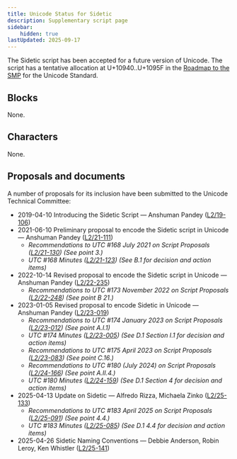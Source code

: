 ```yaml
---
title: Unicode Status for Sidetic
description: Supplementary script page
sidebar:
    hidden: true
lastUpdated: 2025-09-17
---
```


The Sidetic script has been accepted for a future version of Unicode. The script has a tentative allocation at U+10940..U+1095F in the [Roadmap to the SMP](http://www.unicode.org/roadmaps/smp/) for the Unicode Standard.

## Blocks

None.

## Characters

None.

## Proposals and documents

A number of proposals for its inclusion have been submitted to the Unicode Technical Committee:
- 2019-04-10 Introducing the Sidetic Script — Anshuman Pandey ([L2/19-106](http://www.unicode.org/cgi-bin/GetMatchingDocs.pl?L2/19-106))
- 2021-06-10 Preliminary proposal to encode the Sidetic script in Unicode — Anshuman Pandey ([L2/21-111](http://www.unicode.org/cgi-bin/GetMatchingDocs.pl?L2/21-111))
  - _Recommendations to UTC #168 July 2021 on Script Proposals ([L2/21-130](http://www.unicode.org/L2/L2021/21130-script-adhoc-rept.pdf)) (See point 3.)_
  - _UTC #168 Minutes ([L2/21-123](http://www.unicode.org/L2/L2021/21123.htm)) (See B.1 for decision and action items)_
- 2022-10-14 Revised proposal to encode the Sidetic script in Unicode — Anshuman Pandey ([L2/22-235](http://www.unicode.org/cgi-bin/GetMatchingDocs.pl?L2/22-235))
  - _Recommendations to UTC #173 November 2022 on Script Proposals ([L2/22-248](https://www.unicode.org/cgi-bin/GetMatchingDocs.pl?L2/22-248)) (See point B 21.)_
- 2023-01-05 Revised proposal to encode Sidetic in Unicode — Anshuman Pandey ([L2/23-019](http://www.unicode.org/cgi-bin/GetMatchingDocs.pl?L2/23-019))
  - _Recommendations to UTC #174 January 2023 on Script Proposals ([L2/23-012](https://www.unicode.org/cgi-bin/GetMatchingDocs.pl?L2/23-012)) (See point A.I.1)_
  - _UTC #174 Minutes ([L2/23-005](http://www.unicode.org/L2/L2023/23005.htm)) (See D.1 Section I.1 for decision and action items)_
  - _Recommendations to UTC #175 April 2023 on Script Proposals ([L2/23-083](https://www.unicode.org/cgi-bin/GetMatchingDocs.pl?L2/23-083)) (See point C.16.)_
  - _Recommendations to UTC #180 (July 2024) on Script Proposals ([L2/24-166](https://www.unicode.org/cgi-bin/GetMatchingDocs.pl?L2/24-166)) (See point A.II.4.)_
  - _UTC #180 Minutes ([L2/24-159](https://www.unicode.org/L2/L2024/24159.htm)) (See D.1 Section 4 for decision and action items)_
- 2025-04-13 Update on Sidetic — Alfredo Rizza, Michaela Zinko ([L2/25-133](http://www.unicode.org/cgi-bin/GetMatchingDocs.pl?L2/25-133))
  - _Recommendations to UTC #183 April 2025 on Script Proposals ([L2/25-091](http://www.unicode.org/cgi-bin/GetMatchingDocs.pl?L2/25-091)) (See point 4.4.)_
  - _UTC #183 Minutes ([L2/25-085](https://www.unicode.org/L2/L2025/25085.htm)) (See D.1 4.4 for decision and action items)_
- 2025-04-26 Sidetic Naming Conventions — Debbie Anderson, Robin Leroy, Ken Whistler ([L2/25-141](http://www.unicode.org/cgi-bin/GetMatchingDocs.pl?L2/25-141))
